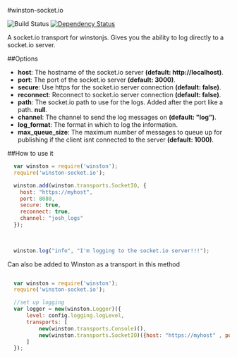 #winston-socket.io

![Build Status](https://travis-ci.org/jbass86/winston-socket.io.svg?branch=master) [![Dependency Status](https://david-dm.org/jbass86/winston-socket.io.svg)](https://david-dm.org/jbass86/winston-socket.io)


A socket.io transport for winstonjs.  Gives you the ability to log directly to a socket.io server. 

##Options

* __host__: The hostname of the socket.io server __(default: http://localhost)__.
* __port__: The port of the socket.io server __(default: 3000)__.
* __secure__: Use https for the socket.io server connection __(default: false)__.
* __reconnect__: Reconnect to socket.io server connection __(default: false)__.
* __path__: The socket.io path to use for the logs.  Added after the port like a path. __null__.
* __channel__: The channel to send the log messages on __(default: "log")__.
* __log_format__: The format in which to log the information.
* __max_queue_size__: The maximum number of messages to queue up for publishing if the client isnt connected to the server __(default: 1000)__.

##How to use it

``` js
  var winston = require('winston');
  require('winston-socket.io');

  winston.add(winston.transports.SocketIO, {
    host: "https://myhost",
    port: 8080,
    secure: true,
    reconnect: true,
    channel: "josh_logs"
  });
  
  

  winston.log("info", "I'm logging to the socket.io server!!!");
```

Can also be added to Winston as a transport in this method 

``` js

  var winston = require('winston');
  require('winston-socket.io');

  //set up logging
  var logger = new(winston.Logger)({
      level: config.logging.logLevel,
      transports: [
          new(winston.transports.Console)(),
          new(winston.transports.SocketIO)({host: "https://myhost" , port: portNumber, channel:"gms", secure: true, reconnect: true})
      ]
  });
